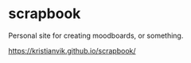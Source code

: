 # scrapbook

Personal site for creating moodboards, or something.

https://kristianvik.github.io/scrapbook/
